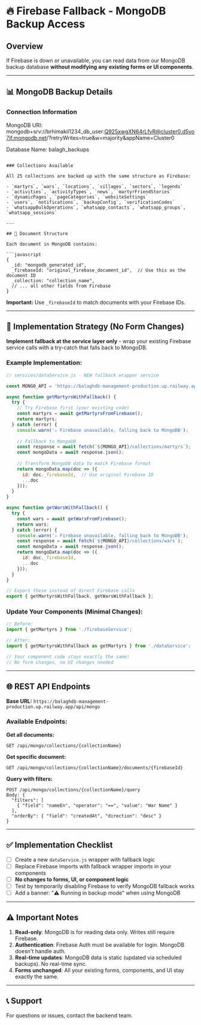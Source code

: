 # 🔥 Firebase Fallback - MongoDB Backup Access

## Overview

If Firebase is down or unavailable, you can read data from our MongoDB backup database **without modifying any existing forms or UI components**.

---

## 📊 MongoDB Backup Details

### Connection Information

MongoDB URI: mongodb+srv://brhimakil1234_db_user:Q925xwgXN64rLfvR@cluster0.d5vo7if.mongodb.net/?retryWrites=true&w=majority&appName=Cluster0

Database Name: balagh_backups
```

### Collections Available

All 25 collections are backed up with the same structure as Firebase:

- `martyrs`, `wars`, `locations`, `villages`, `sectors`, `legends`
- `activities`, `activityTypes`, `news`, `martyrFriendStories`
- `dynamicPages`, `pageCategories`, `websiteSettings`
- `users`, `notifications`, `backupConfig`, `verificationCodes`
- `whatsappBulkOperations`, `whatsapp_contacts`, `whatsapp_groups`, `whatsapp_sessions`

---

## 🔑 Document Structure

Each document in MongoDB contains:

```javascript
{
  _id: "mongodb_generated_id",
  _firebaseId: "original_firebase_document_id",  // Use this as the document ID
  _collection: "collection_name",
  // ... all other fields from Firebase
}
```

**Important:** Use `_firebaseId` to match documents with your Firebase IDs.

---

## 🎯 Implementation Strategy (No Form Changes)

**Implement fallback at the service layer only** - wrap your existing Firebase service calls with a try-catch that falls back to MongoDB.

### Example Implementation:

```javascript
// services/dataService.js - NEW fallback wrapper service

const MONGO_API = 'https://balaghdb-management-production.up.railway.app/api/mongo';

async function getMartyrsWithFallback() {
  try {
    // Try Firebase first (your existing code)
    const martyrs = await getMartyrsFromFirebase();
    return martyrs;
  } catch (error) {
    console.warn('⚠️ Firebase unavailable, falling back to MongoDB');
    
    // Fallback to MongoDB
    const response = await fetch(`${MONGO_API}/collections/martyrs`);
    const mongoData = await response.json();
    
    // Transform MongoDB data to match Firebase format
    return mongoData.map(doc => ({
      id: doc._firebaseId,  // Use original Firebase ID
      ...doc
    }));
  }
}

async function getWarsWithFallback() {
  try {
    const wars = await getWarsFromFirebase();
    return wars;
  } catch (error) {
    console.warn('⚠️ Firebase unavailable, falling back to MongoDB');
    const response = await fetch(`${MONGO_API}/collections/wars`);
    const mongoData = await response.json();
    return mongoData.map(doc => ({
      id: doc._firebaseId,
      ...doc
    }));
  }
}

// Export these instead of direct Firebase calls
export { getMartyrsWithFallback, getWarsWithFallback };
```

### Update Your Components (Minimal Changes):

```javascript
// Before:
import { getMartyrs } from './firebaseService';

// After:
import { getMartyrsWithFallback as getMartyrs } from './dataService';

// Your component code stays exactly the same!
// No form changes, no UI changes needed
```

---

## 🌐 REST API Endpoints

**Base URL:** `https://balaghdb-management-production.up.railway.app/api/mongo`

### Available Endpoints:

**Get all documents:**
```
GET /api/mongo/collections/{collectionName}
```

**Get specific document:**
```
GET /api/mongo/collections/{collectionName}/documents/{firebaseId}
```

**Query with filters:**
```
POST /api/mongo/collections/{collectionName}/query
Body: {
  "filters": [
    { "field": "nameEn", "operator": "==", "value": "War Name" }
  ],
  "orderBy": { "field": "createdAt", "direction": "desc" }
}
```

---

## ✅ Implementation Checklist

- [ ] Create a new `dataService.js` wrapper with fallback logic
- [ ] Replace Firebase imports with fallback wrapper imports in your components
- [ ] **No changes to forms, UI, or component logic**
- [ ] Test by temporarily disabling Firebase to verify MongoDB fallback works
- [ ] Add a banner: "⚠️ Running in backup mode" when using MongoDB

---

## ⚠️ Important Notes

1. **Read-only**: MongoDB is for reading data only. Writes still require Firebase.
2. **Authentication**: Firebase Auth must be available for login. MongoDB doesn't handle auth.
3. **Real-time updates**: MongoDB data is static (updated via scheduled backups). No real-time sync.
4. **Forms unchanged**: All your existing forms, components, and UI stay exactly the same.

---

## 📞 Support

For questions or issues, contact the backend team.
